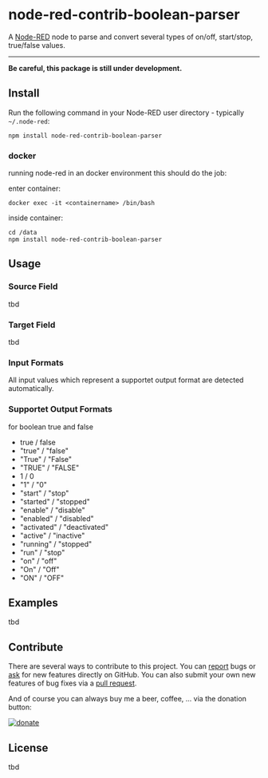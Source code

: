 node-red-contrib-boolean-parser
==============================

A [Node-RED](http://nodered.org) node to parse and convert several types of on/off, start/stop, true/false values.

---

**Be careful, this package is still under development.**

## Install

Run the following command in your Node-RED user directory - typically `~/.node-red`:

```
npm install node-red-contrib-boolean-parser
```

### docker

running node-red in an docker environment this should do the job:

enter container:

```
docker exec -it <containername> /bin/bash
```
inside container:
```
cd /data
npm install node-red-contrib-boolean-parser
```

## Usage

### Source Field

tbd 

### Target Field

tbd

### Input Formats

All input values which represent a supportet output format are detected automatically.

### Supportet Output Formats
for boolean true and false

* true / false
* "true" / "false"
* "True" / "False"
* "TRUE" / "FALSE"
* 1 / 0
* "1" / "0"
* "start" / "stop"
* "started" / "stopped"
* "enable" / "disable"
* "enabled" / "disabled"
* "activated" / "deactivated"
* "active" / "inactive"
* "running" / "stopped"
* "run" / "stop"
* "on" / "off"
* "On" / "Off"
* "ON" / "OFF"

## Examples
tbd

## Contribute

There are several ways to contribute to this project. You can [report](https://github.com/SimonButtazzi/node-red-contrib-boolean-parser/issues) bugs or [ask](https://github.com/SimonButtazzi/node-red-contrib-boolean-parser/issues) for new features directly on GitHub.
You can also submit your own new features of bug fixes via a [pull request](https://github.com/SimonButtazzi/node-red-contrib-boolean-parser/issueshttps://github.com/SimonButtazzi/node-red-contrib-boolean-parser/pr).

And of course you can always buy me a beer, coffee, ... via the donation button:

[![donate](https://img.shields.io/badge/donate-PayPal-blue.svg)](https://www.paypal.com/cgi-bin/webscr?cmd=_donations&business=simon%2ebuttazzi%40gmail%2ecom&lc=US&no_note=0&currency_code=EUR&bn=PP%2dDonationsBF%3abtn_donate_LG%2egif%3aNonHostedGuest)

## License

tbd